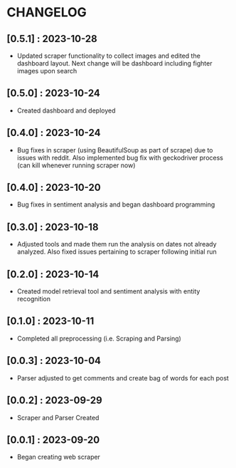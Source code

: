 # CHANGELOG

## [0.5.1] : 2023-10-28

- Updated scraper functionality to collect images and edited the dashboard layout. Next change will be dashboard including fighter images upon search

## [0.5.0] : 2023-10-24

- Created dashboard and deployed

## [0.4.0] : 2023-10-24

- Bug fixes in scraper (using BeautifulSoup as part of scrape) due to issues with reddit. Also implemented bug fix with geckodriver process (can kill whenever running scraper now)

## [0.4.0] : 2023-10-20

- Bug fixes in sentiment analysis and began dashboard programming

## [0.3.0] : 2023-10-18

- Adjusted tools and made them run the analysis on dates not already analyzed. Also fixed issues pertaining to scraper following initial run

## [0.2.0] : 2023-10-14

- Created model retrieval tool and sentiment analysis with entity recognition

## [0.1.0] : 2023-10-11

- Completed all preprocessing (i.e. Scraping and Parsing)

## [0.0.3] : 2023-10-04

- Parser adjusted to get comments and create bag of words for each post

## [0.0.2] : 2023-09-29

- Scraper and Parser Created

## [0.0.1] : 2023-09-20

- Began creating web scraper